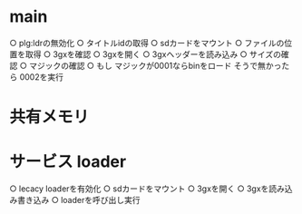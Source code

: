 # main
○ plg:ldrの無効化
○ タイトルidの取得
○ sdカードをマウント
○ ファイルの位置を取得
○ 3gxを確認
○ 3gxを開く
○ 3gxヘッダーを読み込み
○ サイズの確認
○ マジックの確認
○ もし
    マジックが0001ならbinをロード
  そうで無かったら
    0002を実行

# 共有メモリ

# サービス loader
○ lecacy loaderを有効化
○ sdカードをマウント
○ 3gxを開く
○ 3gxを読み込み書き込み
○ loaderを呼び出し実行
